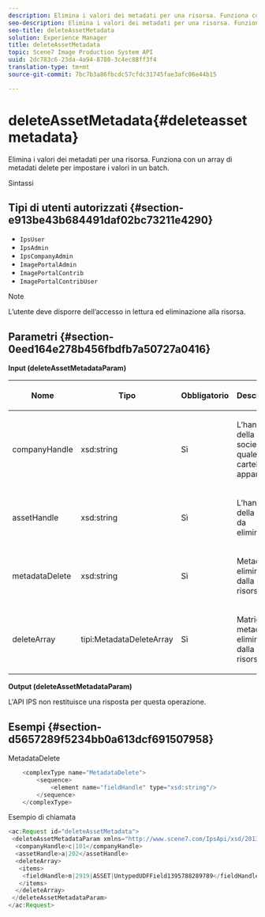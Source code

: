 ```yaml
---
description: Elimina i valori dei metadati per una risorsa. Funziona con un array di metadati delete per impostare i valori in un batch.
seo-description: Elimina i valori dei metadati per una risorsa. Funziona con un array di metadati delete per impostare i valori in un batch.
seo-title: deleteAssetMetadata
solution: Experience Manager
title: deleteAssetMetadata
topic: Scene7 Image Production System API
uuid: 2dc783c6-23da-4a94-8780-3c4ec88ff3f4
translation-type: tm+mt
source-git-commit: 7bc7b3a86fbcdc57cfdc31745fae3afc06e44b15

---
```



# deleteAssetMetadata{#deleteassetmetadata}

Elimina i valori dei metadati per una risorsa. Funziona con un array di metadati delete per impostare i valori in un batch.

Sintassi

## Tipi di utenti autorizzati {#section-e913be43b684491daf02bc73211e4290}

* `IpsUser`
* `IpsAdmin`
* `IpsCompanyAdmin`
* `ImagePortalAdmin`
* `ImagePortalContrib`
* `ImagePortalContribUser`

>[!NOTE]
>
>L’utente deve disporre dell’accesso in lettura ed eliminazione alla risorsa.

## Parametri {#section-0eed164e278b456fbdfb7a50727a0416}

**Input (deleteAssetMetadataParam)**

<table id="table_A4438E2FE5F245E5B73F46CD887BE70F"> 
 <thead> 
  <tr> 
   <th colname="col1" class="entry"> <p>Nome </p> </th> 
   <th colname="col2" class="entry"> <p>Tipo </p> </th> 
   <th colname="col3" class="entry"> <p>Obbligatorio </p> </th> 
   <th colname="col4" class="entry"> <p>Descrizione </p> </th> 
  </tr> 
 </thead>
 <tbody> 
  <tr> 
   <td colname="col1"> <p>companyHandle </p> </td> 
   <td colname="col2"> <p><span class="codeph"> xsd:string</span> </p> </td> 
   <td colname="col3"> <p>Sì </p> </td> 
   <td colname="col4"> <p>L’handle della società alla quale la cartella appartiene. </p> </td> 
  </tr> 
  <tr> 
   <td colname="col1"> <p>assetHandle </p> </td> 
   <td colname="col2"> <p><span class="codeph"> xsd:string</span> </p> </td> 
   <td colname="col3"> <p>Sì </p> </td> 
   <td colname="col4"> <p>L’handle della risorsa da eliminare. </p> </td> 
  </tr> 
  <tr> 
   <td colname="col1"> <p>metadataDelete </p> </td> 
   <td colname="col2"> <p><span class="codeph"> xsd:string</span> </p> </td> 
   <td colname="col3"> <p>Sì </p> </td> 
   <td colname="col4"> <p>Metadati da eliminare dalla risorsa. </p> </td> 
  </tr> 
  <tr> 
   <td colname="col1"> <p>deleteArray </p> </td> 
   <td colname="col2"> <p><span class="codeph"> tipi:MetadataDeleteArray</span> </p> </td> 
   <td colname="col3"> <p>Sì </p> </td> 
   <td colname="col4"> <p>Matrice di metadati da eliminare dalla risorsa. </p> </td> 
  </tr> 
 </tbody> 
</table>

**Output (deleteAssetMetadataParam)**

L&#39;API IPS non restituisce una risposta per questa operazione.

## Esempi {#section-d5657289f5234bb0a613dcf691507958}

MetadataDelete

```java
    <complexType name="MetadataDelete">
        <sequence>
            <element name="fieldHandle" type="xsd:string"/>
        </sequence>
    </complexType>
```

Esempio di chiamata

```java
<ac:Request id="deleteAssetMetadata">
 <deleteAssetMetadataParam xmlns="http://www.scene7.com/IpsApi/xsd/2013-08-29-beta">
  <companyHandle>c|101</companyHandle>
  <assetHandle>a|202</assetHandle>
  <deleteArray>
   <items>
    <fieldHandle>m|2919|ASSET|UntypedUDFField1395788289789</fieldHandle>
   </items>
  </deleteArray>
 </deleteAssetMetadataParam>
</ac:Request>
```

